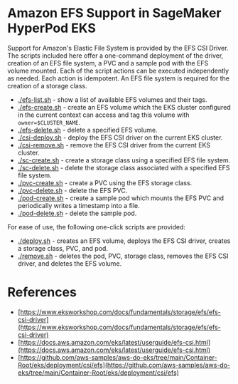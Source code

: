# Amazon EFS Support in SageMaker HyperPod EKS

Support for Amazon's Elastic File System is provided by the EFS CSI Driver.
The scripts included here offer a one-command deployment of the driver, creation of an EFS file system, a PVC and a sample pod with the EFS volume mounted.
Each of the script actions can be executed independently as needed. Each action is idempotent. An EFS file system is required for the creation of a storage class.

* [./efs-list.sh](efs-list.sh) - show a list of available EFS volumes and their tags.
* [./efs-create.sh](efs-create.sh) - create an EFS volume which the EKS cluster configured in the current context can access and tag this volume with `owner=$CLUSTER_NAME`.
* [./efs-delete.sh](efs-delete.sh) - delete a specified EFS volume.
* [./csi-deploy.sh](csi-deploy.sh) - deploy the EFS CSI driver on the current EKS cluster.
* [./csi-remove.sh](csi-remove.sh) - remove the EFS CSI driver from the current EKS cluster.
* [./sc-create.sh](sc-create.sh) - create a storage class using a specified EFS file system.
* [./sc-delete.sh](sc-delete.sh) - delete the storage class associated with a specified EFS file system.
* [./pvc-create.sh](pvc-create.sh) - create a PVC using the EFS storage class.
* [./pvc-delete.sh](pvc-delete.sh) - delete the EFS PVC.
* [./pod-create.sh](pod-create.sh) - create a sample pod which mounts the EFS PVC and periodically writes a timestamp into a file.
* [./pod-delete.sh](pod-delete.sh) - delete the sample pod.

For ease of use, the following one-click scripts are provided:

* [./deploy.sh](deploy.sh) - creates an EFS volume, deploys the EFS CSI driver, creates a storage class, PVC, and pod.
* [./remove.sh](remove.sh) - deletes the pod, PVC, storage class, removes the EFS CSI driver, and deletes the EFS volume.

# References
* [https://www.eksworkshop.com/docs/fundamentals/storage/efs/efs-csi-driver](https://www.eksworkshop.com/docs/fundamentals/storage/efs/efs-csi-driver)
* [https://docs.aws.amazon.com/eks/latest/userguide/efs-csi.html](https://docs.aws.amazon.com/eks/latest/userguide/efs-csi.html)
* [https://github.com/aws-samples/aws-do-eks/tree/main/Container-Root/eks/deployment/csi/efs](https://github.com/aws-samples/aws-do-eks/tree/main/Container-Root/eks/deployment/csi/efs)
